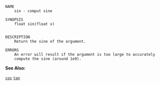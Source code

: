 
```
NAME
	sin - comput sine

SYNOPSIS
	float sin(float x)


DESCRIPTION
	Return the sine of the argument.

ERRORS
	An error will result if the argument is too large to accurately
	compute the sine (around 1e9).

```

**See Also:**

 [`cos`](./cos.md)
 [`tan`](./tan.md)
